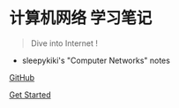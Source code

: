 # 计算机网络 学习笔记

> Dive into Internet !

- sleepykiki's "Computer Networks" notes

[GitHub](https://github.com/SleepyKIKI)

[Get Started](README.md)